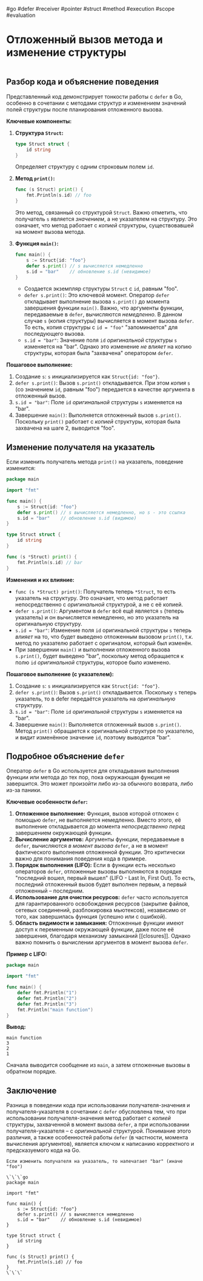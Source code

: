 #go #defer #receiver #pointer #struct #method #execution #scope #evaluation

# Отложенный вызов метода и изменение структуры

```table-of-contents
```

## Разбор кода и объяснение поведения

Представленный код демонстрирует тонкости работы с `defer` в Go, особенно в сочетании с методами структур и изменением значений полей структуры после планирования отложенного вызова.

**Ключевые компоненты:**

1.  **Структура `Struct`:**

    ```go
    type Struct struct {
    	id string
    }
    ```

    Определяет структуру с одним строковым полем `id`.
2.  **Метод `print()`:**

    ```go
    func (s Struct) print() {
    	fmt.Println(s.id) // foo
    }
    ```

    Это метод, связанный со структурой `Struct`.  Важно отметить, что получатель `s` является *значением*, а не указателем на структуру. Это означает, что метод работает с *копией* структуры, существовавшей на момент вызова метода.
3.  **Функция `main()`:**

    ```go
    func main() {
    	s := Struct{id: "foo"}
    	defer s.print() // s вычисляется немедленно
    	s.id = "bar"    // обновление s.id (невидимое)
    }
    ```

    -   Создается экземпляр структуры `Struct` с `id`, равным "foo".
    -   `defer s.print()`:  Это ключевой момент.  Оператор `defer` откладывает выполнение вызова `s.print()` до момента завершения функции `main()`.  Важно, что аргументы функции, передаваемые в `defer`, вычисляются *немедленно*. В данном случае `s` (копия структуры) вычисляется в момент вызова `defer`. То есть, копия структуры с `id = "foo"` "запоминается" для последующего вызова.
    -   `s.id = "bar"`:  Значение поля `id` *оригинальной* структуры `s` изменяется на "bar".  Однако это изменение *не влияет* на копию структуры, которая была "захвачена" оператором `defer`.

**Пошаговое выполнение:**

1.  Создание `s`:  `s` инициализируется как `Struct{id: "foo"}`.
2.  `defer s.print()`:  Вызов `s.print()` откладывается.  При этом *копия* `s` (со значением `id`, равным "foo") передается в качестве аргумента в отложенный вызов.
3.  `s.id = "bar"`:  Поле `id` *оригинальной* структуры `s` изменяется на "bar".
4.  Завершение `main()`:  Выполняется отложенный вызов `s.print()`.  Поскольку `print()` работает с *копией* структуры, которая была захвачена на шаге 2, выводится "foo".

## Изменение получателя на указатель

Если изменить получатель метода `print()` на указатель, поведение изменится:

```go
package main

import "fmt"

func main() {
	s := Struct{id: "foo"}
	defer s.print() // s вычисляется немедленно, но s - это ссылка
	s.id = "bar"    // обновление s.id (видимое)
}

type Struct struct {
	id string
}

func (s *Struct) print() {
	fmt.Println(s.id) // bar
}
```

**Изменения и их влияние:**

-   `func (s *Struct) print()`:  Получатель теперь `*Struct`, то есть указатель на структуру.  Это означает, что метод работает непосредственно с *оригинальной* структурой, а не с её копией.
-   `defer s.print()`: Аргументом в `defer` всё ещё является `s` (теперь указатель) и он вычисляется немедленно, но это указатель на оригинальную структуру.
-   `s.id = "bar"`:  Изменение поля `id` оригинальной структуры `s` теперь *влияет* на то, что будет выведено отложенным вызовом `print()`, т.к. метод по указателю работает с оригиналом, который был изменён.
-   При завершении `main()` и выполнении отложенного вызова `s.print()`, будет выведено "bar", поскольку метод обращается к полю `id` *оригинальной* структуры, которое было изменено.

**Пошаговое выполнение (с указателем):**

1.  Создание `s`: `s` инициализируется как `Struct{id: "foo"}`.
2.  `defer s.print()`: Вызов `s.print()` откладывается. Поскольку `s` теперь указатель, то в defer передаётся указатель на *оригинальную* структуру.
3.  `s.id = "bar"`: Поле `id` *оригинальной* структуры `s` изменяется на "bar".
4.  Завершение `main()`: Выполняется отложенный вызов `s.print()`. Метод `print()` обращается к оригинальной структуре по указателю, и видит изменённое значение `id`, поэтому выводится "bar".

## Подробное объяснение `defer`

Оператор `defer` в Go используется для откладывания выполнения функции или метода до тех пор, пока окружающая функция не завершится. Это может произойти либо из-за обычного возврата, либо из-за паники.

**Ключевые особенности `defer`:**

1.  **Отложенное выполнение:**  Функция, вызов которой отложен с помощью `defer`, не выполняется немедленно.  Вместо этого, её выполнение откладывается до момента *непосредственно перед* завершением окружающей функции.
2.  **Вычисление аргументов:** Аргументы функции, передаваемые в `defer`, вычисляются *в момент вызова* `defer`, а не в момент фактического выполнения отложенной функции.  Это критически важно для понимания поведения кода в примере.
3.  **Порядок выполнения (LIFO):** Если в функции есть несколько операторов `defer`, отложенные вызовы выполняются в порядке "последний вошел, первый вышел" (LIFO - Last In, First Out). То есть, последний отложенный вызов будет выполнен первым, а первый отложенный – последним.
4.  **Использование для очистки ресурсов:** `defer` часто используется для гарантированного освобождения ресурсов (закрытие файлов, сетевых соединений, разблокировка мьютексов), независимо от того, как завершилась функция (успешно или с ошибкой).
5. **Область видимости и замыкания:** Отложенные функции имеют доступ к переменным окружающей функции, даже после её завершения, благодаря механизму замыканий [[closures]]. Однако важно помнить о вычислении аргументов в момент вызова `defer`.

**Пример с LIFO:**

```go
package main

import "fmt"

func main() {
	defer fmt.Println("1")
	defer fmt.Println("2")
	defer fmt.Println("3")
	fmt.Println("main function")
}

```

**Вывод:**

```
main function
3
2
1
```

Сначала выводится сообщение из `main`, а затем отложенные вызовы в обратном порядке.

## Заключение

Разница в поведении кода при использовании получателя-значения и получателя-указателя в сочетании с `defer` обусловлена тем, что при использовании получателя-значения метод работает с *копией* структуры, захваченной в момент вызова `defer`, а при использовании получателя-указателя – с *оригинальной* структурой.  Понимание этого различия, а также особенностей работы `defer` (в частности, момента вычисления аргументов), является ключом к написанию корректного и предсказуемого кода на Go.

```old
Если изменить получателя на указатель, то напечатает "bar" (иначе "foo")

\`\`\`go
package main

import "fmt"

func main() {
	s := Struct{id: "foo"}
	defer s.print() // s вычисляется немедленно
	s.id = "bar"    // обновление s.id (невидимое)
}

type Struct struct {
	id string
}

func (s Struct) print() {
	fmt.Println(s.id) // foo
}
\`\`\`

```